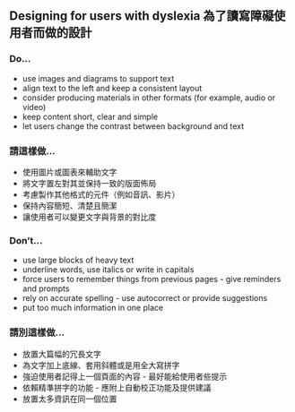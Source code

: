 ## Designing for users with dyslexia 為了讀寫障礙使用者而做的設計

### Do...

* use images and diagrams to support text
* align text to the left and keep a consistent layout
* consider producing materials in other formats (for example, audio or video)
* keep content short, clear and simple
* let users change the contrast between background and text

### 請這樣做...

* 使用圖片或圖表來輔助文字
* 將文字置左對其並保持一致的版面佈局
* 考慮製作其他格式的元件（例如音訊、影片）
* 保持內容簡短、清楚且簡潔
* 讓使用者可以變更文字與背景的對比度

### Don’t...

* use large blocks of heavy text
* underline words, use italics or write in capitals
* force users to remember things from previous pages - give reminders and prompts
* rely on accurate spelling - use autocorrect or provide suggestions
* put too much information in one place

### 請別這樣做...

* 放置大篇幅的冗長文字
* 為文字加上底線、套用斜體或是用全大寫拼字
* 強迫使用者記得上一個頁面的內容 - 最好能給使用者些提示
* 依賴精準拼字的功能 - 應附上自動校正功能及提供建議
* 放置太多資訊在同一個位置

